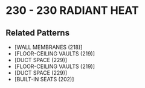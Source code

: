 # 230 - 230 RADIANT HEAT

## Related Patterns

- [WALL MEMBRANES (218)]
- [FLOOR-CEILING VAULTS (219)]
- [DUCT SPACE (229)]
- [FLOOR-CEILING VAULTS (219)]
- [DUCT SPACE (229)]
- [BUILT-IN SEATS (202)]
